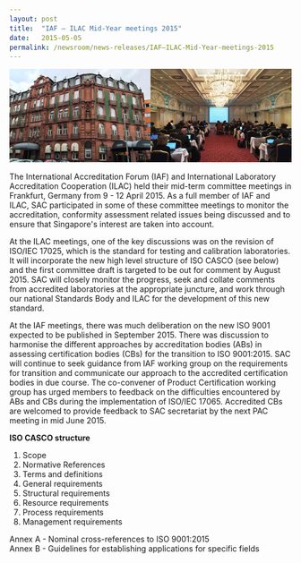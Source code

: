 ```yaml
---
layout: post
title:  "IAF – ILAC Mid-Year meetings 2015"
date:   2015-05-05
permalink: /newsroom/news-releases/IAF–ILAC-Mid-Year-meetings-2015
---
```


![iaf-ilac-meeting](/images/press-release/photos/IAF2.png)

The International Accreditation Forum (IAF) and International Laboratory Accreditation Cooperation (ILAC) held their mid-term committee meetings in Frankfurt, Germany from 9 - 12 April 2015. As a full member of IAF and ILAC, SAC participated in some of these committee meetings to monitor the accreditation, conformity assessment related issues being discussed and to ensure that Singapore's interest are taken into account.
 
At the ILAC meetings, one of the key discussions was on the revision of ISO/IEC 17025, which is the standard for testing and calibration laboratories. It will incorporate the new high level structure of ISO CASCO (see below) and the first committee draft is targeted to be out for comment by August 2015. SAC will closely monitor the progress, seek and collate comments from accredited laboratories at the appropriate juncture, and work through our national Standards Body and ILAC for the development of this new standard.
 
At the IAF meetings, there was much deliberation on the new ISO 9001 expected to be published in September 2015. There was discussion to harmonise the different approaches by accreditation bodies (ABs) in assessing certification bodies (CBs) for the transition to ISO 9001:2015. SAC will continue to seek guidance from IAF working group on the requirements for transition and communicate our approach to the accredited certification bodies in due course. The co-convener of Product Certification working group has urged members to feedback on the difficulties encountered by ABs and CBs during the implementation of ISO/IEC 17065. Accredited CBs are welcomed to provide feedback to SAC secretariat by the next PAC meeting in mid June 2015.

**ISO CASCO structure**  

1. Scope
2. Normative References
3. Terms and definitions
4. General requirements
5. Structural requirements
6. Resource requirements
7. Process requirements
8. Management requirements  

Annex A - Nominal cross-references to ISO 9001:2015  
Annex B - Guidelines for establishing applications for specific fields
